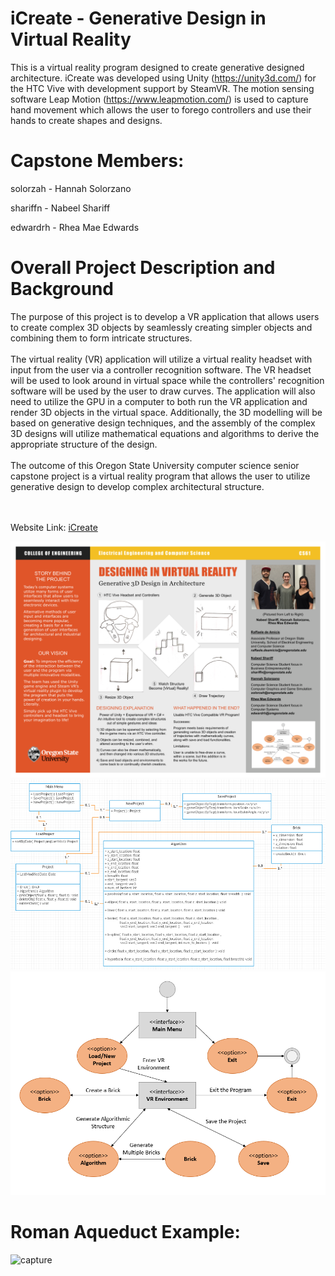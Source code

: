 # iCreate - Generative Design in Virtual Reality

  This is a virtual reality program designed to create generative designed architecture. 
  iCreate was developed using Unity (https://unity3d.com/) for the HTC Vive with development support by SteamVR. 
  The motion sensing software Leap Motion (https://www.leapmotion.com/) is used to capture hand movement which 
  allows the user to forego controllers and use their hands to create shapes and designs.
  
# Capstone Members:

  solorzah - Hannah Solorzano
  
  shariffn - Nabeel Shariff
  
  edwardrh - Rhea Mae Edwards

# Overall Project Description and Background

The purpose of this project is to develop a VR application that allows users to create complex 3D objects by 
seamlessly creating simpler objects and combining them to form intricate structures.
<br><br>
The virtual reality (VR) application will utilize a virtual reality headset with input from the user via a 
controller recognition software. The VR headset will be used to look around in virtual space while the controllers' 
recognition software will be used by the user to draw curves. The application will also need to utilize the GPU in 
a computer to both run the VR application and render 3D objects in the virtual space. Additionally, the 3D modelling 
will be based on generative design techniques, and the assembly of the complex 3D designs will utilize mathematical 
equations and algorithms to derive the appropriate structure of the design.
<br><br>
The outcome of this Oregon State University computer science senior capstone project is a virtual reality program 
that allows the user to utilize generative design to develop complex architectural structure.

<br><br>
Website Link: <a href="https://icreate2017.github.io/">iCreate<a>

<img width="650" alt="capture" src="Images/poster.png">
<br>
<img width="650" alt="capture" src="Images/class_diagram.PNG">
<br>
<img width="650" alt="capture" src="Images/state_diagram.PNG">
  
# Roman Aqueduct Example:

<img width="437" alt="capture" src="https://user-images.githubusercontent.com/20174370/31916394-63030d20-b807-11e7-8df9-5a46f349cf43.PNG">

